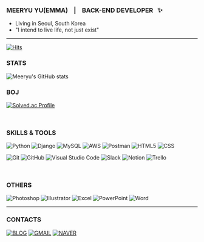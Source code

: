 ### MEERYU YU(EMMA) &nbsp;&nbsp; | &nbsp;&nbsp;    BACK-END DEVELOPER &nbsp; ✨
+ Living in Seoul, South Korea
+ "I intend to live life, not just exist" 
---

<!--
**mquat/mquat** is a ✨ _special_ ✨ repository because its `README.md` (this file) appears on your GitHub profile.

Here are some ideas to get you started:

- 🔭 I’m currently working on ...
- 🌱 I’m currently learning ...
- 👯 I’m looking to collaborate on ...
- 🤔 I’m looking for help with ...
- 💬 Ask me about ...
- 📫 How to reach me: ...
- 😄 Pronouns: ...
- ⚡ Fun fact: ...
-->


[![Hits](https://hits.seeyoufarm.com/api/count/incr/badge.svg?url=https%3A%2F%2Fgithub.com%2Fmquat&count_bg=%23F9B948&title_bg=%233A6CE5&icon=&icon_color=%23E7E7E7&title=hits&edge_flat=false)](https://hits.seeyoufarm.com)

### STATS
![Meeryu's GitHub stats](https://github-readme-stats.vercel.app/api?username=mquat&theme=cobalt2&show_icons=true)

### BOJ 
[![Solved.ac Profile](http://mazassumnida.wtf/api/v2/generate_badge?boj=meeryuyu)](https://solved.ac/meeryuyu/)

<br/>

### SKILLS & TOOLS
![Python](https://img.shields.io/badge/Python-3776AB.svg?&style=for-the-badge&logo=Python&logoColor=white)
![Django](https://img.shields.io/badge/Django-092E20.svg?&style=for-the-badge&logo=Django&logoColor=white)
![MySQL](https://img.shields.io/badge/MySQL-4479A1.svg?&style=for-the-badge&logo=MySQL&logoColor=white)
![AWS](https://img.shields.io/badge/AWS-232F3E.svg?&style=for-the-badge&logo=AmazonAWS&logoColor=white)
![Postman](https://img.shields.io/badge/Postman-FF6C37.svg?&style=for-the-badge&logo=Postman&logoColor=white)
![HTML5](https://img.shields.io/badge/HTML5-E34F26.svg?&style=for-the-badge&logo=HTML5&logoColor=white)
![CSS](https://img.shields.io/badge/CSS3-1572B6.svg?&style=for-the-badge&logo=CSS3&logoColor=white)

![Git](https://img.shields.io/badge/Git-F05032.svg?&style=for-the-badge&logo=Git&logoColor=white)
![GitHub](https://img.shields.io/badge/GitHub-181717.svg?&style=for-the-badge&logo=GitHub&logoColor=white)
![Visual Studio Code](https://img.shields.io/badge/Visual&nbsp;Studio&nbsp;Code-007ACC.svg?&style=for-the-badge&logo=VisualStudioCode&logoColor=white)
![Slack](https://img.shields.io/badge/Slack-4A154B.svg?&style=for-the-badge&logo=Slack&logoColor=white)
![Notion](https://img.shields.io/badge/Notion-000000.svg?&style=for-the-badge&logo=Notion&logoColor=white)
![Trello](https://img.shields.io/badge/Trello-0052CC.svg?&style=for-the-badge&logo=Trello&logoColor=white)

<br/>

### OTHERS
![Photoshop](https://img.shields.io/badge/Photoshop-31A8FF.svg?&style=for-the-badge&logo=AdobePhotoshop&logoColor=white)
![Illustrator](https://img.shields.io/badge/Illustrator-FF9A00.svg?&style=for-the-badge&logo=AdobeIllustrator&logoColor=white)
![Excel](https://img.shields.io/badge/Excel-217346.svg?&style=for-the-badge&logo=MicrosoftExcel&logoColor=white)
![PowerPoint](https://img.shields.io/badge/PowerPoint-B7472A.svg?&style=for-the-badge&logo=MicrosoftPowerPoint&logoColor=white)
![Word](https://img.shields.io/badge/Word-2B579A.svg?&style=for-the-badge&logo=MicrosoftWord&logoColor=white)

---

### CONTACTS
[![BLOG](https://img.shields.io/badge/Velog-20C997.svg?&style=for-the-badge&logo=Velog&logoColor=white&link=https://velog.io/@mquat)](https://velog.io/@mquat)
[![GMAIL](https://img.shields.io/badge/Gmail-EA4335.svg?&style=for-the-badge&logo=Gmail&logoColor=white&link=mailto:meeryuyu@gmail.com)](mailto:meeryuyu@gmail.com)
[![NAVER](https://img.shields.io/badge/Naver-03C75A.svg?&style=for-the-badge&logo=Naver&logoColor=white&link=mailto:meeryuyu@naver.com)](mailto:meeryuyu@naver.com)
